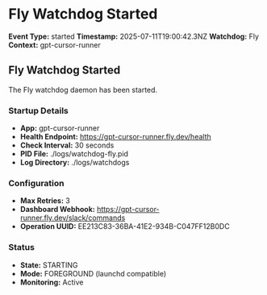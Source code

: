 # Fly Watchdog Started

**Event Type:** started
**Timestamp:** 2025-07-11T19:00:42.3NZ
**Watchdog:** Fly
**Context:** gpt-cursor-runner


## Fly Watchdog Started

The Fly watchdog daemon has been started.

### Startup Details
- **App:** gpt-cursor-runner
- **Health Endpoint:** https://gpt-cursor-runner.fly.dev/health
- **Check Interval:** 30 seconds
- **PID File:** ./logs/watchdog-fly.pid
- **Log Directory:** ./logs/watchdogs

### Configuration
- **Max Retries:** 3
- **Dashboard Webhook:** https://gpt-cursor-runner.fly.dev/slack/commands
- **Operation UUID:** EE213C83-36BA-41E2-934B-C047FF12B0DC

### Status
- **State:** STARTING
- **Mode:** FOREGROUND (launchd compatible)
- **Monitoring:** Active


